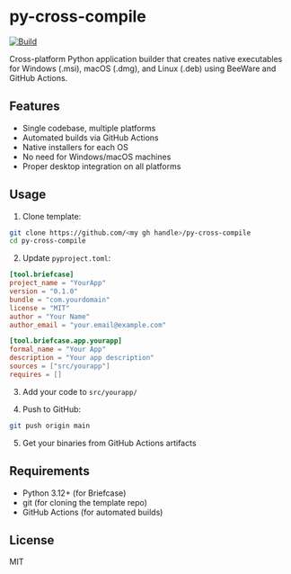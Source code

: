# py-cross-compile

[![Build](https://github.com/ai-mindset/py-cross-compile/actions/workflows/build.yml/badge.svg)](https://github.com/ai-mindset/py-cross-compile/actions/workflows/build.yml)

Cross-platform Python application builder that creates native executables for Windows (.msi), macOS (.dmg), and Linux (.deb) using BeeWare and GitHub Actions.

## Features
- Single codebase, multiple platforms
- Automated builds via GitHub Actions
- Native installers for each OS
- No need for Windows/macOS machines
- Proper desktop integration on all platforms

## Usage

1. Clone template:
```bash
git clone https://github.com/<my gh handle>/py-cross-compile
cd py-cross-compile
```

2. Update `pyproject.toml`:
```toml
[tool.briefcase]
project_name = "YourApp"
version = "0.1.0"
bundle = "com.yourdomain"
license = "MIT"
author = "Your Name"
author_email = "your.email@example.com"

[tool.briefcase.app.yourapp]
formal_name = "Your App"
description = "Your app description"
sources = ["src/yourapp"]
requires = []
```

3. Add your code to `src/yourapp/`

4. Push to GitHub:
 ```bash
git push origin main
 ```

5. Get your binaries from GitHub Actions artifacts

## Requirements
- Python 3.12+ (for Briefcase)
- git (for cloning the template repo)
- GitHub Actions (for automated builds)

## License
MIT
